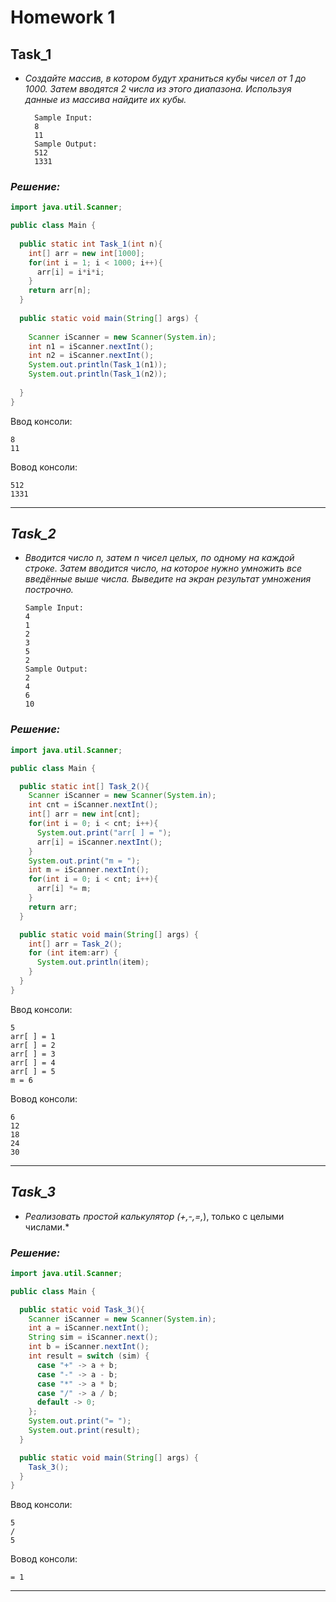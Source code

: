 # Homework 1
## Task_1
* *Создайте массив, в котором будут храниться кубы чисел от 1 до 1000.
Затем вводятся 2 числа из этого диапазона. Используя данные из массива найдите их кубы.*

        Sample Input:
        8
        11
        Sample Output:
        512
        1331
### *Решение:*
```Java
import java.util.Scanner;

public class Main {
    
  public static int Task_1(int n){
    int[] arr = new int[1000];
    for(int i = 1; i < 1000; i++){
      arr[i] = i*i*i;
    }
    return arr[n];
  }
  
  public static void main(String[] args) {
      
    Scanner iScanner = new Scanner(System.in);
    int n1 = iScanner.nextInt();
    int n2 = iScanner.nextInt();
    System.out.println(Task_1(n1));
    System.out.println(Task_1(n2));
    
  }
}
```
Ввод консоли:
```CMD
8
11
```
Вовод консоли:
```CMD
512
1331
```
----
## *Task_2*
* *Вводится число n, затем n чисел целых, по одному на каждой строке.
  Затем вводится число, на которое нужно умножить все введённые выше числа.
  Выведите на экран результат умножения построчно.*

      Sample Input:
      4
      1
      2
      3
      5
      2
      Sample Output:
      2
      4
      6
      10
### *Решение:*
```Java
import java.util.Scanner;

public class Main {

  public static int[] Task_2(){
    Scanner iScanner = new Scanner(System.in);
    int cnt = iScanner.nextInt();
    int[] arr = new int[cnt];
    for(int i = 0; i < cnt; i++){
      System.out.print("arr[ ] = ");
      arr[i] = iScanner.nextInt();
    }
    System.out.print("m = ");
    int m = iScanner.nextInt();
    for(int i = 0; i < cnt; i++){
      arr[i] *= m;
    }
    return arr;
  }

  public static void main(String[] args) {
    int[] arr = Task_2();
    for (int item:arr) {
      System.out.println(item);
    }
  }
}
```
Ввод консоли:
```CMD
5
arr[ ] = 1
arr[ ] = 2
arr[ ] = 3
arr[ ] = 4
arr[ ] = 5
m = 6
```
Вовод консоли:
```CMD
6
12
18
24
30
```
----
## *Task_3*
* *Реализовать простой калькулятор (+,-,=,*), только с целыми числами.*
### *Решение:*
```Java
import java.util.Scanner;

public class Main {

  public static void Task_3(){
    Scanner iScanner = new Scanner(System.in);
    int a = iScanner.nextInt();
    String sim = iScanner.next();
    int b = iScanner.nextInt();
    int result = switch (sim) {
      case "+" -> a + b;
      case "-" -> a - b;
      case "*" -> a * b;
      case "/" -> a / b;
      default -> 0;
    };
    System.out.print("= ");
    System.out.print(result);
  }

  public static void main(String[] args) {
    Task_3();
  }
}
```
Ввод консоли:
```CMD
5
/
5
```
Вовод консоли:
```CMD
= 1
```
----